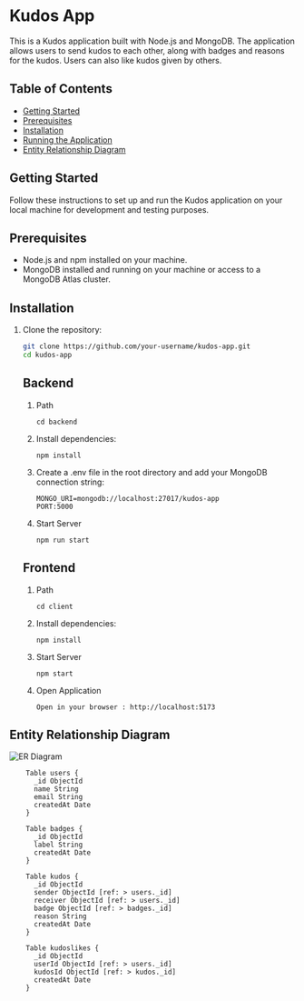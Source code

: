 # Kudos App

This is a Kudos application built with Node.js and MongoDB. The application allows users to send kudos to each other, along with badges and reasons for the kudos. Users can also like kudos given by others.

## Table of Contents

- [Getting Started](#getting-started)
- [Prerequisites](#prerequisites)
- [Installation](#installation)
- [Running the Application](#running-the-application)
- [Entity Relationship Diagram](#entity-relationship-diagram)

## Getting Started

Follow these instructions to set up and run the Kudos application on your local machine for development and testing purposes.

## Prerequisites

- Node.js and npm installed on your machine.
- MongoDB installed and running on your machine or access to a MongoDB Atlas cluster.

## Installation

1. Clone the repository:
   ```bash
   git clone https://github.com/your-username/kudos-app.git
   cd kudos-app
   ```
    ## Backend
    1. Path
        ```base
        cd backend
        ```
    2. Install dependencies:
       ```base 
       npm install
        ```
    3. Create a .env file in the root directory and add your MongoDB connection string:
       ```base 
       MONGO_URI=mongodb://localhost:27017/kudos-app
       PORT:5000
        ```
    4. Start Server
        ```base
        npm run start
        ```
    ## Frontend
    1. Path
        ```base
        cd client
        ```
    2. Install dependencies:
       ```base 
       npm install
        ```
    3. Start Server
        ```base
        npm start
        ```
    4. Open Application
        ```base
        Open in your browser : http://localhost:5173
        ```
## Entity Relationship Diagram

![ER Diagram](https://i.imgur.com/ukPzGJI.png)

```
    Table users {
      _id ObjectId
      name String
      email String
      createdAt Date
    }

    Table badges {
      _id ObjectId
      label String
      createdAt Date
    }

    Table kudos {
      _id ObjectId
      sender ObjectId [ref: > users._id]
      receiver ObjectId [ref: > users._id]
      badge ObjectId [ref: > badges._id]
      reason String
      createdAt Date
    }

    Table kudoslikes {
      _id ObjectId
      userId ObjectId [ref: > users._id]
      kudosId ObjectId [ref: > kudos._id]
      createdAt Date
    }
```